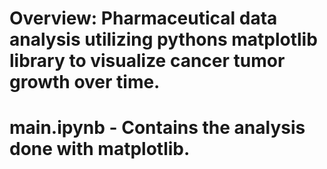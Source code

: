 # Overview: Pharmaceutical data analysis utilizing pythons matplotlib library to visualize cancer tumor growth over time.
# main.ipynb - Contains the analysis done with matplotlib.